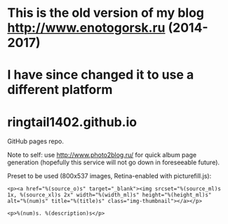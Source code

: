This is the old version of my blog http://www.enotogorsk.ru (2014-2017)
=======================================================================

I have since changed it to use a different platform
===================================================

ringtail1402.github.io
======================

GitHub pages repo.

Note to self: use http://www.photo2blog.ru/ for quick album page generation
(hopefully this service will not go down in foreseeable future).

Preset to be used (800x537 images, Retina-enabled with picturefill.js):

```
<p><a href="%(source_o)s" target="_blank"><img srcset="%(source_ml)s 1x, %(source_xl)s 2x" width="%(width_ml)s" height="%(height_ml)s" alt="%(num)s" title="%(title)s" class="img-thumbnail"></a></p>

<p>%(num)s. %(description)s</p>
```
